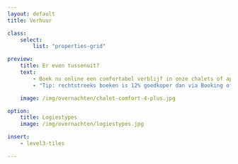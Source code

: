 ```yaml
---
layout: default
title: Verhuur

class:
    select:
        list: "properties-grid"

preview:
    title: Er even tussenuit?
    text:
        - Boek nu online een comfortabel verblijf in onze chalets of appartementen en geniet straks van een zalig en zorgeloos verblijf.
        - "Tip: rechtstreeks boeken is 12% goedkoper dan via Booking of Airbnb."

    image: /img/overnachten/chalet-comfort-4-plus.jpg

option:
    title: Logiestypes
    image: /img/overnachten/logiestypes.jpg

insert:
    - level3-tiles

---
```

